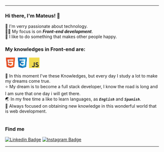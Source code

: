 ***
### Hi there, I'm **Mateus**! 👋

:yellow_heart: I'm verry passionate about technology. <br>
:man_technologist: My focus is on *__Front-end development__*. <br>
:star_struck: I like to do something that makes other people happy. </br>

### My knowledges in Front-end are:

<code><img src="https://raw.githubusercontent.com/devicons/devicon/master/icons/html5/html5-original.svg" width="35"/></code>
<code><img src="https://raw.githubusercontent.com/devicons/devicon/master/icons/css3/css3-original.svg" width="35"/></code>
<code><img src="https://raw.githubusercontent.com/devicons/devicon/master/icons/javascript/javascript-original.svg" width="35"/></code>

:rocket: In this moment I've these Knowledges, but every day I study a lot to make my dreams come true. <br>
:star: My dream is to become a full stack developer, I know the road is long and I am sure that one day i will get there. <br>
:earth_asia: In my free time a like to learn languages, as **_`English`_** and **_`Spanish`_**. <br>
:abacus: Always focused on obtaining new knowledge in this wonderful world that is web development. <br> <br>

### Find me

[![Linkedin Badge](https://img.shields.io/badge/-Linkedin-blue?style=flat-square&logo=Linkedin&logoColor=white&link=https://www.linkedin.com/in/mateus-barros-a7a78b159/)](https://www.linkedin.com/in/mateus-barros-a7a78b159/)
[![Instagram Badge](https://img.shields.io/badge/-Instagram-violet?style=flat-square&logo=Instagram&logoColor=white&link=https://www.linkedin.com/in/mateus-barros-a7a78b159/)](https://www.instagram.com/mattews20barros/)

***
